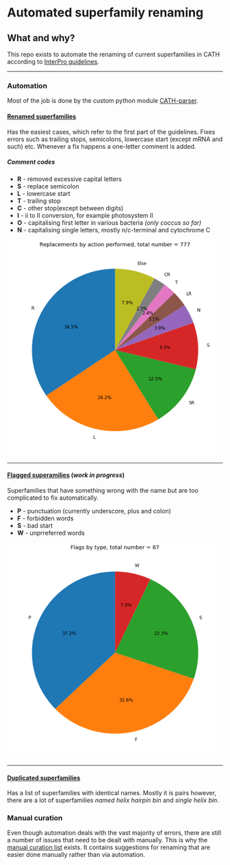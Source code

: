 # Automated superfamily renaming
## What and why?
This repo exists to automate the renaming of current superfamilies in CATH according to [InterPro guidelines](./InterPro_guidelines.md).
***

### Automation

Most of the job is done by the custom python module [CATH-parser](CATH_parser.py).

#### [Renamed superfamilies](./results/renamed_superfamilies.tsv)
Has the easiest cases, which refer to the first part of the guidelines. Fixes errors such as trailing stops, semicolons, lowercase start (except mRNA and such) etc. Whenever a fix happens a one-letter comment is added.

##### Comment codes

* **R** - removed excessive capital letters
* **S** - replace semicolon
* **L** - lowercase start
* **T** - trailing stop
* **C** - other stop(except between digits)
* **I** - ii to II conversion, for example photosystem II
* **O** - capitalising first letter in various bacteria *(only coccus so far)*
* **N** - capitalising single letters, mostly n/c-terminal and cytochrome C

![replace](./plots/replacement.png)
 ***
#### [Flagged superamilies]('./results/flagged,tsv') (*work in progress*)
Superfamilies that have something wrong with the name but are too complicated to fix automatically.

* **P** - punctuation (currently underscore, plus and colon)
* **F** - forbidden words
* **S** - bad start
* **W** - unprreferred words

![flag](./plots/flags.png)
***
#### [Duplicated superfamilies](./results/duplicates.tsv)
Has a list of superfamilies with identical names. Mostly it is pairs however, there are a lot of superfamilies *named helix hairpin bin* and *single helix bin*.

### Manual curation

Even though automation deals with the vast majority of errors, there are still a number of issues that need to be dealt with manually. This is why the [manual curation list](./manual_curation_flags.tsv) exists. It contains suggestions for renaming that are easier done manually rather than via automation.
